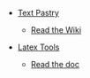 * [Text Pastry](https://github.com/duydao/Text-Pastry)
  - [Read the Wiki](https://github.com/duydao/Text-Pastry/wiki/Examples)

* [Latex Tools](https://github.com/SublimeText/LaTeXTools)
  - [Read the doc](https://latextools.readthedocs.io/en/latest/features/)